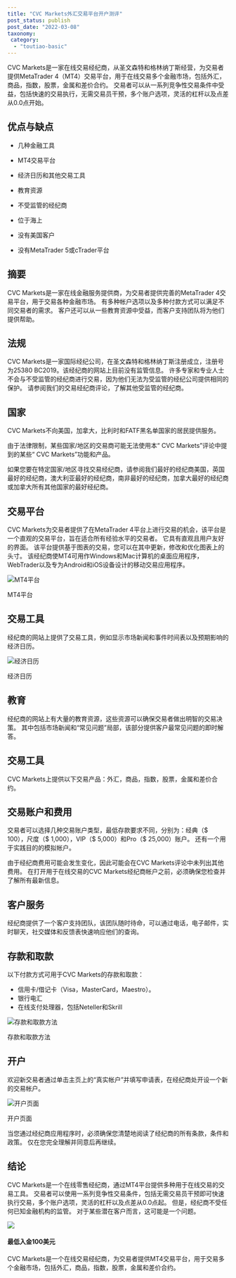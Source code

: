 ```yaml
---
title: "CVC Markets外汇交易平台开户测评"
post_status: publish
post_date: "2022-03-08"
taxonomy:
 category: 
  - "toutiao-basic"
---
```


CVC Markets是一家在线交易经纪商，从圣文森特和格林纳丁斯经营，为交易者提供MetaTrader 4（MT4）交易平台，用于在线交易多个金融市场，包括外汇，商品，指数，股票，金属和差价合约。 交易者可以从一系列竞争性交易条件中受益，包括快速的交易执行，无需交易员干预，多个账户选项，灵活的杠杆以及点差从0.0点开始。

## 优点与缺点

- 几种金融工具

- MT4交易平台

- 经济日历和其他交易工具

- 教育资源

- 不受监管的经纪商

- 位于海上

- 没有美国客户

- 没有MetaTrader 5或cTrader平台


## 摘要

CVC Markets是一家在线金融服务提供商，为交易者提供完善的MetaTrader 4交易平台，用于交易各种金融市场。 有多种帐户选项以及多种付款方式可以满足不同交易者的需求。 客户还可以从一些教育资源中受益，而客户支持团队将为他们提供帮助。

## 法规

CVC Markets是一家国际经纪公司，在圣文森特和格林纳丁斯注册成立，注册号为25380 BC2019。该经纪商的网站上目前没有监管信息。 许多专家和专业人士不会与不受监管的经纪商进行交易，因为他们无法为受监管的经纪公司提供相同的保护。 请参阅我们的交易经纪商评论，了解其他受监管的经纪商。

## 国家

CVC Markets不向美国，加拿大，比利时和FATF黑名单国家的居民提供服务。

由于法律限制，某些国家/地区的交易商可能无法使用本“ CVC Markets”评论中提到的某些“ CVC Markets”功能和产品。

如果您要在特定国家/地区寻找交易经纪商，请参阅我们最好的经纪商美国，英国最好的经纪商，澳大利亚最好的经纪商，南非最好的经纪商，加拿大最好的经纪商或加拿大所有其他国家的最好经纪商。

## 交易平台

CVC Markets为交易者提供了在MetaTrader 4平台上进行交易的机会，该平台是一个直观的交易平台，旨在适合所有经验水平的交易者。 它具有直观且用户友好的界面。 该平台提供基于图表的交易，您可以在其中更新，修改和优化图表上的头寸。 该经纪商使MT4可用作Windows和Mac计算机的桌面应用程序，WebTrader以及专为Android和iOS设备设计的移动交易应用程序。

![MT4平台](https://cdn.fendou.la/funstoutiao/2020/11/CVC-Markets-Review-MT4-Platform.gif "MT4平台")

MT4平台

## 交易工具

经纪商的网站上提供了交易工具，例如显示市场新闻和事件时间表以及预期影响的经济日历。

![经济日历](https://cdn.fendou.la/funstoutiao/2020/11/CVC-Markets-Review-Economic-Calendar.jpg "经济日历")

经济日历

## 教育

经纪商的网站上有大量的教育资源，这些资源可以确保交易者做出明智的交易决策。 其中包括市场新闻和“常见问题”局部，该部分提供客户最常见问题的即时解答。

## 交易工具

CVC Markets上提供以下交易产品：外汇，商品，指数，股票，金属和差价合约。

## 交易账户和费用

交易者可以选择几种交易账户类型，最低存款要求不同，分别为：经典（$ 100），尺度（$ 1,000），VIP（$ 5,000）和Pro（$ 25,000）账户。 还有一个用于实践目的的模拟帐户。

由于经纪商费用可能会发生变化，因此可能会在CVC Markets评论中未列出其他费用。 在打开用于在线交易的CVC Markets经纪商帐户之前，必须确保您检查并了解所有最新信息。

## 客户服务

经纪商提供了一个客户支持团队，该团队随时待命，可以通过电话，电子邮件，实时聊天，社交媒体和反馈表快速响应他们的查询。

## 存款和取款

以下付款方式可用于CVC Markets的存款和取款：

- 信用卡/借记卡（Visa，MasterCard，Maestro）。
- 银行电汇
- 在线支付处理器，包括Neteller和Skrill

![存款和取款方法](https://cdn.fendou.la/funstoutiao/2020/11/CVC-Markets-Review-Deposit-and-Withdrawal-Methods--1024x185.jpg "存款和取款方法")

存款和取款方法

## 开户

欢迎新交易者通过单击主页上的“真实帐户”并填写申请表，在经纪商处开设一个新的交易帐户。

![开户页面](https://cdn.fendou.la/funstoutiao/2020/11/CVC-Markets-Review-Account-Opening-Page-325x1024.jpg "开户页面")

开户页面

当您通过经纪商应用程序时，必须确保您清楚地阅读了经纪商的所有条款，条件和政策。 仅在您完全理解并同意后再继续。

## 结论

CVC Markets是一个在线零售经纪商，通过MT4平台提供多种用于在线交易的交易工具。 交易者可以使用一系列竞争性交易条件，包括无需交易员干预即可快速执行交易，多个账户选项，灵活的杠杆以及点差从0.0点起。 但是，经纪商不受任何已知金融机构的监管。 对于某些潜在客户而言，这可能是一个问题。

![](https://cdn.fendou.la/funstoutiao/2020/11/CVC-Markets-Logo.png)

#### 最低入金100美元

CVC Markets是一个在线交易经纪商，为交易者提供MT4交易平台，用于交易多个金融市场，包括外汇，商品，指数，股票，金属和差价合约。
